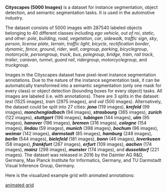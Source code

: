 **Cityscapes (5000 Images)** is a dataset for instance segmentation, object detection, and semantic segmentation tasks. It is used in the automotive industry. 

The dataset consists of 5000 images with 287540 labeled objects belonging to 40 different classes including *ego vehicle*, *out of roi*, *static*, and other: *pole*, *building*, *road*, *vegetation*, *car*, *sidewalk*, *traffic sign*, *sky*, *person*, *license plate*, *terrain*, *traffic light*, *bicycle*, *rectification border*, *dynamic*, *fence*, *ground*, *rider*, *wall*, *cargroup*, *parking*, *bicyclegroup*, *motorcycle*, *persongroup*, *truck*, *bus*, *polegroup*, *bridge*, *train*, *rail track*, *trailer*, *caravan*, *tunnel*, *guard rail*, *ridergroup*, *motorcyclegroup*, and *truckgroup*.

Images in the Cityscapes dataset have pixel-level instance segmentation annotations. Due to the nature of the instance segmentation task, it can be automatically transformed into a semantic segmentation (only one mask for every class) or object detection (bounding boxes for every object) tasks. All images are labeled (i.e. with annotations). There are 3 splits in the dataset: *test* (1525 images), *train* (2975 images), and *val* (500 images). Alternatively, the dataset could be split into 27 cities: ***jena*** (119 images), ***krefeld*** (99 images), ***monchengladbach*** (94 images), ***strasbourg*** (365 images), ***zurich*** (122 images), ***stuttgart*** (196 images), ***tubingen*** (144 images), ***ulm*** (95 images), ***hanover*** (196 images), ***bremen*** (316 images), ***cologne*** (154 images), ***lindau*** (59 images), ***munich*** (398 images), ***bochum*** (96 images), ***weimar*** (142 images), ***darmstadt*** (85 images), ***hamburg*** (248 images), ***berlin*** (544 images), ***bielefeld*** (181 images), ***bonn*** (46 images), ***leverkusen*** (58 images), ***frankfurt*** (267 images), ***erfurt*** (109 images), ***aachen*** (174 images), ***mainz*** (298 images), ***munster*** (174 images), and ***dusseldorf*** (221 images). The dataset was released in 2016 by the Daimler AG R&D, Germany, Max Planck Institute for Informatics, Germany, and TU Darmstadt Visual Inference Group, Germany.

Here is the visualized example grid with animated annotations:

[animated grid](https://github.com/dataset-ninja/cityscapes/raw/main/visualizations/horizontal_grid.webm)
